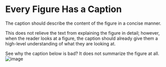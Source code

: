 # Every Figure Has a Caption

The caption should describe the content of the figure in a concise manner.

This does not relieve the text from explaining the figure in detail; however, when the reader looks at a figure, the caption should already give them a high-level understanding of what they are looking at.

See why the caption below is bad? It does not summarize the figure at all. 
![image](https://user-images.githubusercontent.com/464519/235461782-5db7d4ec-6a3b-48f0-9258-7a6234922f54.png)
